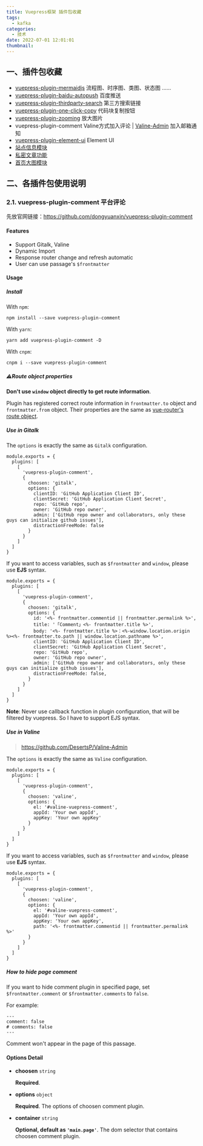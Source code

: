 ```yaml
---
title: Vuepress框架 插件包收藏
tags:
  - kafka
categories:
  - 技术
date: 2022-07-01 12:01:01
thumbnail:
---
```


## 一、插件包收藏

- [vuepress-plugin-mermaidjs](https://mermaid-js.github.io/mermaid/#/README) 流程图、时序图、类图、状态图 ......
- [vuepress-plugin-baidu-autopush](https://github.com/IOriens/vuepress-plugin-baidu-autopush) 百度推送
- [vuepress-plugin-thirdparty-search](https://www.npmjs.com/package/vuepress-plugin-thirdparty-search) 第三方搜索链接
- [vuepress-plugin-one-click-copy](https://github.com/vxhly/vuepress-plugin-one-click-copy) 代码块复制按钮
- [vuepress-plugin-zooming](https://vuepress-community.netlify.app/zh/plugins/zooming/#%E5%AE%89%E8%A3%85) 放大图片
- vuepress-plugin-comment Valine方式加入评论 | [Valine-Admin](https://github.com/zhaojun1998/Valine-Admin) 加入邮箱通知
- [vuepress-plugin-element-ui](https://www.npmjs.com/package/vuepress-plugin-element-ui/) Element UI
- [站点信息模块](https://notes.youngkbt.cn/about/website/info/)
- [私密文章功能](https://notes.youngkbt.cn/about/website/private/)
- [首页大图模块](https://notes.youngkbt.cn/about/website/index-big-img/)

## 二、各插件包使用说明

### 2.1. vuepress-plugin-comment 平台评论

先放官网链接：https://github.com/dongyuanxin/vuepress-plugin-comment

#### Features

- Support Gitalk, Valine
- Dynamic Import
- Response router change and refresh automatic
- User can use passage's `$frontmatter`

#### Usage

##### Install

With `npm`:

```
npm install --save vuepress-plugin-comment
```

With `yarn`:

```
yarn add vuepress-plugin-comment -D
```

With `cnpm`:

```
cnpm i --save vuepress-plugin-comment
```

##### ⚠️Route object properties

**Don't use `window` object directly to get route information**.

Plugin has registered correct route information in `frontmatter.to` object and `frontmatter.from` object. Their properties are the same as [vue-router's route object](https://router.vuejs.org/api/#route-object-properties).

##### Use in Gitalk

The `options` is exactly the same as `Gitalk` configuration.

```
module.exports = {
  plugins: [
    [
      'vuepress-plugin-comment',
      {
        choosen: 'gitalk', 
        options: {
          clientID: 'GitHub Application Client ID',
          clientSecret: 'GitHub Application Client Secret',
          repo: 'GitHub repo',
          owner: 'GitHub repo owner',
          admin: ['GitHub repo owner and collaborators, only these guys can initialize github issues'],
          distractionFreeMode: false 
        }
      }
    ]
  ]
}
```

If you want to access variables, such as `$frontmatter` and `window`, please use **EJS** syntax.

```
module.exports = {
  plugins: [
    [
      'vuepress-plugin-comment',
      {
        choosen: 'gitalk', 
        options: {
          id: '<%- frontmatter.commentid || frontmatter.permalink %>',
          title: '「Comment」<%- frontmatter.title %>',
          body: '<%- frontmatter.title %>：<%-window.location.origin %><%- frontmatter.to.path || window.location.pathname %>',
          clientID: 'GitHub Application Client ID',
          clientSecret: 'GitHub Application Client Secret',
          repo: 'GitHub repo',
          owner: 'GitHub repo owner',
          admin: ['GitHub repo owner and collaborators, only these guys can initialize github issues'],
          distractionFreeMode: false,
        }
      }
    ]
  ]
}
```

**Note**: Never use callback function in plugin configuration, that will be filtered by vuepress. So I have to support EJS syntax.

##### Use in Valine

> https://github.com/DesertsP/Valine-Admin

The `options` is exactly the same as `Valine` configuration.

```
module.exports = {
  plugins: [
    [
      'vuepress-plugin-comment',
      {
        choosen: 'valine', 
        options: {
          el: '#valine-vuepress-comment',
          appId: 'Your own appId',
          appKey: 'Your own appKey'
        }
      }
    ]
  ]
}
```

If you want to access variables, such as `$frontmatter` and `window`, please use **EJS** syntax.

```
module.exports = {
  plugins: [
    [
      'vuepress-plugin-comment',
      {
        choosen: 'valine', 
        options: {
          el: '#valine-vuepress-comment',
          appId: 'Your own appId',
          appKey: 'Your own appKey',
          path: '<%- frontmatter.commentid || frontmatter.permalink %>'
        }
      }
    ]
  ]
}
```

##### How to hide page comment

If you want to hide comment plugin in specified page, set `$frontmatter.comment` or `$frontmatter.comments` to `false`.

For example:

```
---
comment: false 
# comments: false 
---
```

Comment won't appear in the page of this passage.

#### Options Detail

- **choosen** `string`

  **Required**.

- **options** `object`

  **Required**. The options of choosen comment plugin.

- **container** `string`

  **Optional, default as `'main.page'`**. The dom selector that contains choosen comment plugin.
